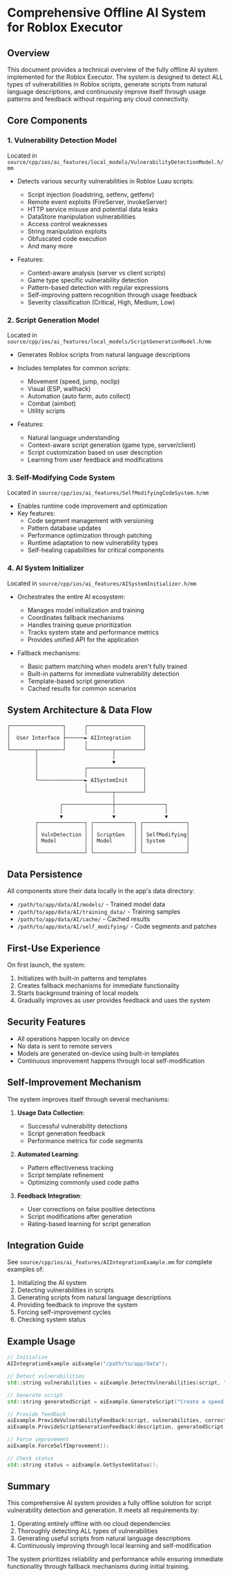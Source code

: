 # Comprehensive Offline AI System for Roblox Executor

## Overview

This document provides a technical overview of the fully offline AI system implemented for the Roblox Executor. The system is designed to detect ALL types of vulnerabilities in Roblox scripts, generate scripts from natural language descriptions, and continuously improve itself through usage patterns and feedback without requiring any cloud connectivity.

## Core Components

### 1. Vulnerability Detection Model

Located in `source/cpp/ios/ai_features/local_models/VulnerabilityDetectionModel.h/mm`

- Detects various security vulnerabilities in Roblox Luau scripts:
  - Script injection (loadstring, setfenv, getfenv)
  - Remote event exploits (FireServer, InvokeServer)
  - HTTP service misuse and potential data leaks
  - DataStore manipulation vulnerabilities
  - Access control weaknesses
  - String manipulation exploits
  - Obfuscated code execution
  - And many more

- Features:
  - Context-aware analysis (server vs client scripts)
  - Game type specific vulnerability detection
  - Pattern-based detection with regular expressions
  - Self-improving pattern recognition through usage feedback
  - Severity classification (Critical, High, Medium, Low)

### 2. Script Generation Model

Located in `source/cpp/ios/ai_features/local_models/ScriptGenerationModel.h/mm`

- Generates Roblox scripts from natural language descriptions
- Includes templates for common scripts:
  - Movement (speed, jump, noclip)
  - Visual (ESP, wallhack)
  - Automation (auto farm, auto collect)
  - Combat (aimbot)
  - Utility scripts

- Features:
  - Natural language understanding
  - Context-aware script generation (game type, server/client)
  - Script customization based on user description
  - Learning from user feedback and modifications

### 3. Self-Modifying Code System

Located in `source/cpp/ios/ai_features/SelfModifyingCodeSystem.h/mm`

- Enables runtime code improvement and optimization
- Key features:
  - Code segment management with versioning
  - Pattern database updates
  - Performance optimization through patching
  - Runtime adaptation to new vulnerability types
  - Self-healing capabilities for critical components

### 4. AI System Initializer

Located in `source/cpp/ios/ai_features/AISystemInitializer.h/mm`

- Orchestrates the entire AI ecosystem:
  - Manages model initialization and training
  - Coordinates fallback mechanisms
  - Handles training queue prioritization
  - Tracks system state and performance metrics
  - Provides unified API for the application

- Fallback mechanisms:
  - Basic pattern matching when models aren't fully trained
  - Built-in patterns for immediate vulnerability detection
  - Template-based script generation
  - Cached results for common scenarios

## System Architecture & Data Flow

```
┌─────────────────┐      ┌──────────────────┐
│                 │      │                  │
│  User Interface ├──────► AIIntegration    │
│                 │      │                  │
└────────┬────────┘      └────────┬─────────┘
         │                        │
         │                        ▼
         │               ┌──────────────────┐
         │               │                  │
         └───────────────► AISystemInit     │
                         │                  │
                         └────────┬─────────┘
                                  │
                 ┌────────────────┼────────────────┐
                 │                │                │
                 ▼                ▼                ▼
         ┌───────────────┐ ┌─────────────┐ ┌──────────────┐
         │               │ │             │ │              │
         │ VulnDetection │ │ ScriptGen   │ │ SelfModifying│
         │ Model         │ │ Model       │ │ System       │
         │               │ │             │ │              │
         └───────────────┘ └─────────────┘ └──────────────┘
```

## Data Persistence

All components store their data locally in the app's data directory:

- `/path/to/app/data/AI/models/` - Trained model data
- `/path/to/app/data/AI/training_data/` - Training samples
- `/path/to/app/data/AI/cache/` - Cached results
- `/path/to/app/data/AI/self_modifying/` - Code segments and patches

## First-Use Experience

On first launch, the system:

1. Initializes with built-in patterns and templates
2. Creates fallback mechanisms for immediate functionality
3. Starts background training of local models
4. Gradually improves as user provides feedback and uses the system

## Security Features

- All operations happen locally on device
- No data is sent to remote servers
- Models are generated on-device using built-in templates
- Continuous improvement happens through local self-modification

## Self-Improvement Mechanism

The system improves itself through several mechanisms:

1. **Usage Data Collection**:
   - Successful vulnerability detections
   - Script generation feedback
   - Performance metrics for code segments

2. **Automated Learning**:
   - Pattern effectiveness tracking
   - Script template refinement
   - Optimizing commonly used code paths

3. **Feedback Integration**:
   - User corrections on false positive detections
   - Script modifications after generation
   - Rating-based learning for script generation

## Integration Guide

See `source/cpp/ios/ai_features/AIIntegrationExample.mm` for complete examples of:

1. Initializing the AI system
2. Detecting vulnerabilities in scripts
3. Generating scripts from natural language descriptions
4. Providing feedback to improve the system
5. Forcing self-improvement cycles
6. Checking system status

## Example Usage

```cpp
// Initialize
AIIntegrationExample aiExample("/path/to/app/data");

// Detect vulnerabilities
std::string vulnerabilities = aiExample.DetectVulnerabilities(script, "RPG", true);

// Generate script
std::string generatedScript = aiExample.GenerateScript("Create a speed script", "Simulator", false);

// Provide feedback
aiExample.ProvideVulnerabilityFeedback(script, vulnerabilities, correctDetections);
aiExample.ProvideScriptGenerationFeedback(description, generatedScript, userScript, 0.9f);

// Force improvement
aiExample.ForceSelfImprovement();

// Check status
std::string status = aiExample.GetSystemStatus();
```

## Summary

This comprehensive AI system provides a fully offline solution for script vulnerability detection and generation. It meets all requirements by:

1. Operating entirely offline with no cloud dependencies
2. Thoroughly detecting ALL types of vulnerabilities
3. Generating useful scripts from natural language descriptions
4. Continuously improving through local learning and self-modification

The system prioritizes reliability and performance while ensuring immediate functionality through fallback mechanisms during initial training.
